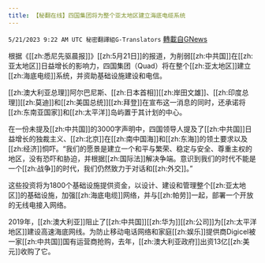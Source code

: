 ```yaml
---
title: 【秘翻在线】四国集团将为整个亚太地区建立海底电缆系统
---
```

`5/21/2023 9:22 AM UTC 秘密翻譯組G-Translators` [轉載自GNews](https://gnews.org/articles/1318448)

根据《[[zh:悉尼先驱晨报]]》[[zh:5月21日]]的报道，为削弱[[zh:中共国]]在[[zh:亚太地区]]日益增长的影响力，四国集团（Quad）将在整个[[zh:亚太地区]]建立[[zh:海底电缆]]系统，并资助基础设施建设和电信。

[[zh:澳大利亚总理]]阿尔巴尼斯、[[zh:日本首相]][[zh:岸田文雄]]、[[zh:印度总理]][[zh:莫迪]]和[[zh:美国总统]][[zh:拜登]]在宣布这一消息的同时，还承诺将[[zh:东南亚国家]]和[[zh:太平洋]]岛屿置于其计划的中心。

在一份未提及[[zh:中共国]]的3000字声明中，四国领导人提及了[[zh:中共国]]日益增长的独裁主义、[[zh:北京]]在[[zh:南中国海]]和[[zh:东海]]的领土要求以及[[zh:经济]]恫吓。“我们的愿景是建立一个和平与繁荣、稳定与安全、尊重主权的地区，没有恐吓和胁迫，并根据[[zh:国际法]]解决争端。意识到我们的时代不能是一个[[zh:战争]]的时代，我们仍然致力于对话和[[zh:外交]]。”

这些投资将为1800个基础设施提供资金，以设计、建设和管理整个[[zh:亚太地区]]的基础设施，加强[[zh:海底电缆]]网络，并与[[zh:帕劳]]一起，部署一个开放的无线电接入网络。

2019年，[[zh:澳大利亚]]阻止了[[zh:中共国]][[zh:华为]][[zh:公司]]为[[zh:太平洋地区]]建设高速海底网线。为防止移动电话网络和家庭[[zh:娱乐]]提供商Digicel被一家[[zh:中共国]]国有运营商抢购，去年，[[zh:澳大利亚政府]]出资13亿[[zh:美元]]收购了它。
